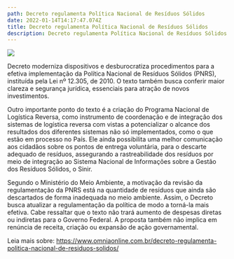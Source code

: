 ```yaml
---
path: Decreto regulamenta Política Nacional de Resíduos Sólidos
date: 2022-01-14T14:17:47.074Z
title: Decreto regulamenta Política Nacional de Resíduos Sólidos
description: Decreto regulamenta Política Nacional de Resíduos Sólidos
---
```

<!--StartFragment-->

![](https://www.omniaonline.com.br/wp-content/uploads/2022/01/Site-LinkedIn-Facebook-41.png)

Decreto moderniza dispositivos e desburocratiza procedimentos para a efetiva implementação da Política Nacional de Resíduos Sólidos (PNRS), instituída pela Lei nº 12.305, de 2010. O texto também busca conferir maior clareza e segurança jurídica, essenciais para atração de novos investimentos.

Outro importante ponto do texto é a criação do Programa Nacional de Logística Reversa, como instrumento de coordenação e de integração dos sistemas de logística reversa com vistas a potencializar o alcance dos resultados dos diferentes sistemas não só implementados, como o que estão em processo no País. Ele ainda possibilita uma melhor comunicação aos cidadãos sobre os pontos de entrega voluntária, para o descarte adequado de resíduos, assegurando a rastreabilidade dos resíduos por meio de integração ao Sistema Nacional de Informações sobre a Gestão dos Resíduos Sólidos, o Sinir.

Segundo o Ministério do Meio Ambiente, a motivação da revisão da regulamentação da PNRS está na quantidade de resíduos que ainda são descartados de forma inadequada no meio ambiente. Assim, o Decreto busca atualizar a regulamentação da política de modo a torná-la mais efetiva. Cabe ressaltar que o texto não trará aumento de despesas diretas ou indiretas para o Governo Federal. A proposta também não implica em renúncia de receita, criação ou expansão de ação governamental.

Leia mais sobre: https://www.omniaonline.com.br/decreto-regulamenta-politica-nacional-de-residuos-solidos/

<!--EndFragment-->